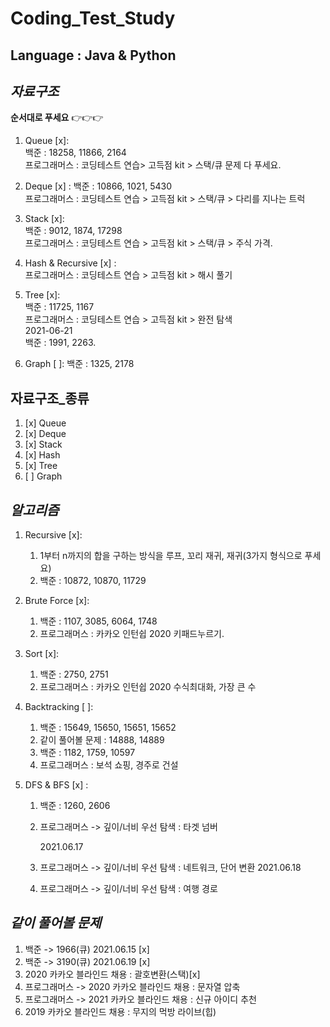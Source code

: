 # Coding_Test_Study

## **Language** : **Java** & **Python**

## _자료구조_

**순서대로 푸세요** 👉👉👉

1. Queue [x]:  
   백준 : 18258, 11866, 2164  
   프로그래머스 : 코딩테스트 연습> 고득점 kit > 스택/큐 문제 다 푸세요.

2. Deque [x] :
   백준 : 10866, 1021, 5430  
   프로그래머스 : 코딩테스트 연습 > 고득점 kit > 스택/큐 > 다리를 지나는 트럭

3. Stack [x]:  
   백준 : 9012, 1874, 17298  
   프로그래머스 : 코딩테스트 연습 > 고득점 kit > 스택/큐 > 주식 가격.

4. Hash & Recursive [x] :  
   프로그래머스 : 코딩테스트 연습 > 고득점 kit > 해시 풀기

5. Tree [x]:  
   백준 : 11725, 1167  
   프로그래머스 : 코딩테스트 연습 > 고득점 kit > 완전 탐색  
   2021-06-21  
   백준 : 1991, 2263.

6. Graph [ ]:
   백준 : 1325, 2178

## **자료구조\_종류**

1. [x] Queue
2. [x] Deque
3. [x] Stack
4. [x] Hash
5. [x] Tree
6. [ ] Graph

## _알고리즘_

1. Recursive [x]:

   1. 1부터 n까지의 합을 구하는 방식을 루프, 꼬리 재귀, 재귀(3가지 형식으로 푸세요)
   2. 백준 : 10872, 10870, 11729

2. Brute Force [x]:

   1. 백준 : 1107, 3085, 6064, 1748
   2. 프로그래머스 : 카카오 인턴쉽 2020 키패드누르기.

3. Sort [x]:

   1. 백준 : 2750, 2751
   2. 프로그래머스 : 카카오 인턴쉽 2020 수식최대화, 가장 큰 수

4. Backtracking [ ]:

   1. 백준 : 15649, 15650, 15651, 15652
   2. 같이 풀어볼 문제 : 14888, 14889
   3. 백준 : 1182, 1759, 10597
   4. 프로그래머스 : 보석 쇼핑, 경주로 건설

5. DFS & BFS [x] :

   1. 백준 : 1260, 2606
   2. 프로그래머스 -> 깊이/너비 우선 탐색 : 타겟 넘버

      2021.06.17

   3. 프로그래머스 -> 깊이/너비 우선 탐색 : 네트워크, 단어 변환
      2021.06.18
   4. 프로그래머스 -> 깊이/너비 우선 탐색 : 여행 경로

## _같이 풀어볼 문제_

1.  백준 -> 1966(큐) 2021.06.15 [x]
2.  백준 -> 3190(큐) 2021.06.19 [x]
3.  2020 카카오 블라인드 채용 : 괄호변환(스택)[x]
4.  프로그래머스 -> 2020 카카오 블라인드 채용 : 문자열 압축
5.  프로그래머스 -> 2021 카카오 블라인드 채용 : 신규 아이디 추천
6.  2019 카카오 블라인드 채용 : 무지의 먹방 라이브(힙)

